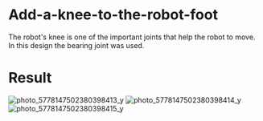 # Add-a-knee-to-the-robot-foot
The robot's knee is one of the important joints that help the robot to move.
In this design the bearing joint was used.

# Result
![photo_5778147502380398413_y](https://user-images.githubusercontent.com/108236976/186365802-11286258-c9ce-4184-a904-d279791c3e99.jpg)
![photo_5778147502380398414_y](https://user-images.githubusercontent.com/108236976/186365805-690849f0-18cb-44be-85b1-787f5c7c9118.jpg)
![photo_5778147502380398415_y](https://user-images.githubusercontent.com/108236976/186365818-7d08d222-0b10-44a1-a9fe-426ae1a8d11e.jpg)
